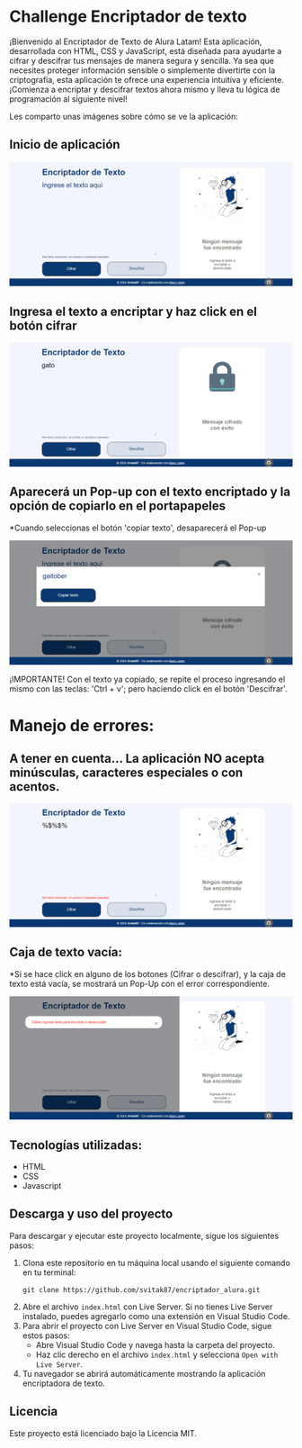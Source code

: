 <h1> Challenge Encriptador de texto </h1>
<p>¡Bienvenido al Encriptador de Texto de Alura Latam! Esta aplicación, desarrollada con HTML, CSS y JavaScript, 
está diseñada para ayudarte a cifrar y descifrar tus mensajes de manera segura y sencilla. Ya sea que necesites proteger 
información sensible o simplemente divertirte con la criptografía, esta aplicación te ofrece una experiencia intuitiva y eficiente. 
¡Comienza a encriptar y descifrar textos ahora mismo y lleva tu lógica de programación al siguiente nivel!</p>

<p>Les comparto unas imágenes sobre cómo se ve la aplicación:</p>

<h2>Inicio de aplicación</h2>
<img src="./previews/preview_one.png">

<h2>Ingresa el texto a encriptar y haz click en el botón cifrar</h2>
<img src="./previews/preview_two.png">

<h2>Aparecerá un Pop-up con el texto encriptado y la opción de copiarlo en el portapapeles</h2>
<p>*Cuando seleccionas el botón 'copiar texto', desaparecerá el Pop-up</p>
<img src="./previews/preview-three.png">

<p>¡IMPORTANTE! Con el texto ya copiado, se repite el proceso ingresando el mismo con las teclas: 'Ctrl + v'; pero haciendo click en el botón 'Descifrar'.<p>

<h1>Manejo de errores:</h1>
<h2>A tener en cuenta... La aplicación <span>NO</span> acepta minúsculas, caracteres especiales o con acentos.</h2>
<img src="./previews/preview_four.png">

<h2>Caja de texto vacía:</h2>
<p>*Si se hace click en alguno de los botones (Cifrar o descifrar), y la caja de texto está vacía, se mostrará un Pop-Up con el error correspondiente.</p>
<img src="./previews/preview_five.png">

<h2>Tecnologías utilizadas:</h2>
<ul>
    <li>HTML</li>
    <li>CSS</li>
    <li>Javascript</li>
</ul>

<h2>Descarga y uso del proyecto</h2>
<p>
  Para descargar y ejecutar este proyecto localmente, sigue los siguientes pasos:
</p>

<ol>
  <li>
    Clona este repositorio en tu máquina local usando el siguiente comando en tu terminal:
    <pre><code>git clone https://github.com/svitak87/encriptador_alura.git</code></pre>
  </li>
  <li>
    Abre el archivo <code>index.html</code> con Live Server. Si no tienes Live Server instalado, puedes agregarlo como una extensión en Visual Studio Code.
  </li>
  <li>
    Para abrir el proyecto con Live Server en Visual Studio Code, sigue estos pasos:
    <ul>
      <li>Abre Visual Studio Code y navega hasta la carpeta del proyecto.</li>
      <li>Haz clic derecho en el archivo <code>index.html</code> y selecciona <code>Open with Live Server</code>.</li>
    </ul>
  </li>
  <li>
    Tu navegador se abrirá automáticamente mostrando la aplicación encriptadora de texto.
  </li>
</ol>

## Licencia

Este proyecto está licenciado bajo la Licencia MIT.




